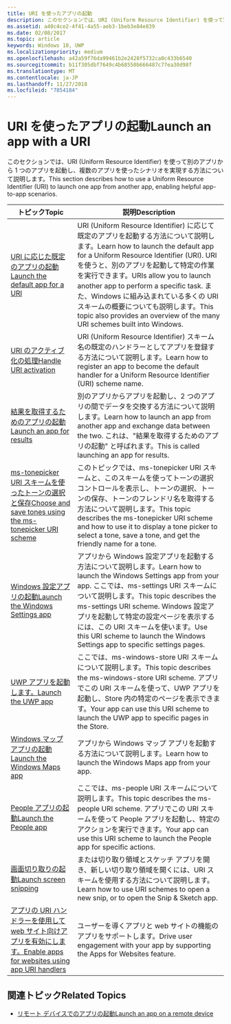 ```yaml
---
title: URI を使ったアプリの起動
description: このセクションでは、URI (Uniform Resource Identifier) を使って別のアプリからアプリを起動する方法について説明します。
ms.assetid: a40c4ce2-4f41-4a55-aeb3-1beb3e84e839
ms.date: 02/08/2017
ms.topic: article
keywords: Windows 10, UWP
ms.localizationpriority: medium
ms.openlocfilehash: a42a59f76da99461b2e2428f5732ca0c433b6540
ms.sourcegitcommit: b11f305dbf7649c4b68550b666487c77ea30d98f
ms.translationtype: MT
ms.contentlocale: ja-JP
ms.lasthandoff: 11/27/2018
ms.locfileid: "7854184"
---
```

# <a name="launch-an-app-with-a-uri"></a><span data-ttu-id="7f538-104">URI を使ったアプリの起動</span><span class="sxs-lookup"><span data-stu-id="7f538-104">Launch an app with a URI</span></span>

<span data-ttu-id="7f538-105">このセクションでは、URI (Uniform Resource Identifier) を使って別のアプリから 1 つのアプリを起動し、複数のアプリを使ったシナリオを実現する方法について説明します。</span><span class="sxs-lookup"><span data-stu-id="7f538-105">This section describes how to use a Uniform Resource Identifier (URI) to launch one app from another app, enabling helpful app-to-app scenarios.</span></span>

| <span data-ttu-id="7f538-106">トピック</span><span class="sxs-lookup"><span data-stu-id="7f538-106">Topic</span></span> | <span data-ttu-id="7f538-107">説明</span><span class="sxs-lookup"><span data-stu-id="7f538-107">Description</span></span> |
|-------|-------------|
| [<span data-ttu-id="7f538-108">URI に応じた既定のアプリの起動</span><span class="sxs-lookup"><span data-stu-id="7f538-108">Launch the default app for a URI</span></span>](launch-default-app.md) | <span data-ttu-id="7f538-109">URI (Uniform Resource Identifier) に応じて既定のアプリを起動する方法について説明します。</span><span class="sxs-lookup"><span data-stu-id="7f538-109">Learn how to launch the default app for a Uniform Resource Identifier (URI).</span></span> <span data-ttu-id="7f538-110">URI を使うと、別のアプリを起動して特定の作業を実行できます。</span><span class="sxs-lookup"><span data-stu-id="7f538-110">URIs allow you to launch another app to perform a specific task.</span></span> <span data-ttu-id="7f538-111">また、Windows に組み込まれている多くの URI スキームの概要についても説明します。</span><span class="sxs-lookup"><span data-stu-id="7f538-111">This topic also provides an overview of the many URI schemes built into Windows.</span></span> |
| [<span data-ttu-id="7f538-112">URI のアクティブ化の処理</span><span class="sxs-lookup"><span data-stu-id="7f538-112">Handle URI activation</span></span>](handle-uri-activation.md) | <span data-ttu-id="7f538-113">URI (Uniform Resource Identifier) スキーム名の既定のハンドラーとしてアプリを登録する方法について説明します。</span><span class="sxs-lookup"><span data-stu-id="7f538-113">Learn how to register an app to become the default handler for a Uniform Resource Identifier (URI) scheme name.</span></span> |
| [<span data-ttu-id="7f538-114">結果を取得するためのアプリの起動</span><span class="sxs-lookup"><span data-stu-id="7f538-114">Launch an app for results</span></span>](how-to-launch-an-app-for-results.md) | <span data-ttu-id="7f538-115">別のアプリからアプリを起動し、2 つのアプリの間でデータを交換する方法について説明します。</span><span class="sxs-lookup"><span data-stu-id="7f538-115">Learn how to launch an app from another app and exchange data between the two.</span></span> <span data-ttu-id="7f538-116">これは、"結果を取得するためのアプリの起動" と呼ばれます。</span><span class="sxs-lookup"><span data-stu-id="7f538-116">This is called launching an app for results.</span></span> |
| [<span data-ttu-id="7f538-117">ms-tonepicker URI スキームを使ったトーンの選択と保存</span><span class="sxs-lookup"><span data-stu-id="7f538-117">Choose and save tones using the ms-tonepicker URI scheme</span></span>](launch-ringtone-picker.md) | <span data-ttu-id="7f538-118">このトピックでは、ms-tonepicker URI スキームと、このスキームを使ってトーンの選択コントロールを表示し、トーンの選択、トーンの保存、トーンのフレンドリ名を取得する方法について説明します。</span><span class="sxs-lookup"><span data-stu-id="7f538-118">This topic describes the ms-tonepicker URI scheme and how to use it to display a tone picker to select a tone, save a tone, and get the friendly name for a tone.</span></span> |
| [<span data-ttu-id="7f538-119">Windows 設定アプリの起動</span><span class="sxs-lookup"><span data-stu-id="7f538-119">Launch the Windows Settings app</span></span>](launch-settings-app.md) | <span data-ttu-id="7f538-120">アプリから Windows 設定アプリを起動する方法について説明します。</span><span class="sxs-lookup"><span data-stu-id="7f538-120">Learn how to launch the Windows Settings app from your app.</span></span> <span data-ttu-id="7f538-121">ここでは、ms-settings URI スキームについて説明します。</span><span class="sxs-lookup"><span data-stu-id="7f538-121">This topic describes the ms-settings URI scheme.</span></span> <span data-ttu-id="7f538-122">Windows 設定アプリを起動して特定の設定ページを表示するには、この URI スキームを使います。</span><span class="sxs-lookup"><span data-stu-id="7f538-122">Use this URI scheme to launch the Windows Settings app to specific settings pages.</span></span> |
| [<span data-ttu-id="7f538-123">UWP アプリを起動します。</span><span class="sxs-lookup"><span data-stu-id="7f538-123">Launch the UWP app</span></span>](launch-store-app.md) | <span data-ttu-id="7f538-124">ここでは、ms-windows-store URI スキームについて説明します。</span><span class="sxs-lookup"><span data-stu-id="7f538-124">This topic describes the ms-windows-store URI scheme.</span></span> <span data-ttu-id="7f538-125">アプリでこの URI スキームを使って、UWP アプリを起動し、Store 内の特定のページを表示できます。</span><span class="sxs-lookup"><span data-stu-id="7f538-125">Your app can use this URI scheme to launch the UWP app to specific pages in the Store.</span></span> |
| [<span data-ttu-id="7f538-126">Windows マップ アプリの起動</span><span class="sxs-lookup"><span data-stu-id="7f538-126">Launch the Windows Maps app</span></span>](launch-maps-app.md) | <span data-ttu-id="7f538-127">アプリから Windows マップ アプリを起動する方法について説明します。</span><span class="sxs-lookup"><span data-stu-id="7f538-127">Learn how to launch the Windows Maps app from your app.</span></span> |
| [<span data-ttu-id="7f538-128">People アプリの起動</span><span class="sxs-lookup"><span data-stu-id="7f538-128">Launch the People app</span></span>](launch-people-apps.md) | <span data-ttu-id="7f538-129">ここでは、ms-people URI スキームについて説明します。</span><span class="sxs-lookup"><span data-stu-id="7f538-129">This topic describes the ms-people URI scheme.</span></span> <span data-ttu-id="7f538-130">アプリでこの URI スキームを使って People アプリを起動し、特定のアクションを実行できます。</span><span class="sxs-lookup"><span data-stu-id="7f538-130">Your app can use this URI scheme to launch the People app for specific actions.</span></span> |
| [<span data-ttu-id="7f538-131">画面切り取りの起動</span><span class="sxs-lookup"><span data-stu-id="7f538-131">Launch screen snipping</span></span>](launch-screen-snipping.md) | <span data-ttu-id="7f538-132">または切り取り領域とスケッチ アプリを開き、新しい切り取り領域を開くには、URI スキームを使用する方法について説明します。</span><span class="sxs-lookup"><span data-stu-id="7f538-132">Learn how to use URI schemes to open a new snip, or to open the Snip & Sketch app.</span></span> |
| [<span data-ttu-id="7f538-133">アプリの URI ハンドラーを使用して web サイト向けアプリを有効にします。</span><span class="sxs-lookup"><span data-stu-id="7f538-133">Enable apps for websites using app URI handlers</span></span>](web-to-app-linking.md) | <span data-ttu-id="7f538-134">ユーザーを導くアプリと web サイトの機能のアプリをサポートします。</span><span class="sxs-lookup"><span data-stu-id="7f538-134">Drive user engagement with your app by supporting the Apps for Websites feature.</span></span> |

## <a name="related-topics"></a><span data-ttu-id="7f538-135">関連トピック</span><span class="sxs-lookup"><span data-stu-id="7f538-135">Related Topics</span></span>
* [<span data-ttu-id="7f538-136">リモート デバイスでのアプリの起動</span><span class="sxs-lookup"><span data-stu-id="7f538-136">Launch an app on a remote device</span></span>](launch-a-remote-app.md)